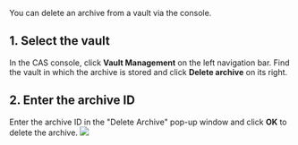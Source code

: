 You can delete an archive from a vault via the console.

## 1. Select the vault
In the CAS console, click **Vault Management** on the left navigation bar. Find the vault in which the archive is stored and click **Delete archive** on its right.

## 2. Enter the archive ID
Enter the archive ID in the "Delete Archive" pop-up window and click **OK** to delete the archive.
![](https://main.qcloudimg.com/raw/9db6cc100cf3d64fc32347e333117319.png)


